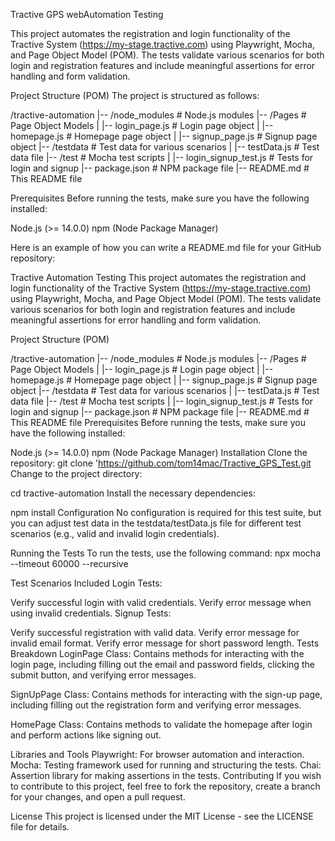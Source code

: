 Tractive GPS webAutomation Testing

This project automates the registration and login functionality of the Tractive System (https://my-stage.tractive.com) using Playwright, Mocha, and Page Object Model (POM). The tests validate various scenarios for both login and registration features and include meaningful assertions for error handling and form validation.

Project Structure (POM)
The project is structured as follows:

/tractive-automation
|-- /node_modules          # Node.js modules
|-- /Pages                 # Page Object Models
|   |-- login_page.js      # Login page object
|   |-- homepage.js        # Homepage page object
|   |-- signup_page.js     # Signup page object
|-- /testdata              # Test data for various scenarios
|   |-- testData.js        # Test data file
|-- /test                  # Mocha test scripts
|   |-- login_signup_test.js # Tests for login and signup
|-- package.json           # NPM package file
|-- README.md              # This README file


Prerequisites
Before running the tests, make sure you have the following installed:

Node.js (>= 14.0.0)
npm (Node Package Manager)


Here is an example of how you can write a README.md file for your GitHub repository:

Tractive Automation Testing
This project automates the registration and login functionality of the Tractive System (https://my-stage.tractive.com) using Playwright, Mocha, and Page Object Model (POM). The tests validate various scenarios for both login and registration features and include meaningful assertions for error handling and form validation.

Project Structure (POM)

/tractive-automation
|-- /node_modules          # Node.js modules
|-- /Pages                 # Page Object Models
|   |-- login_page.js      # Login page object
|   |-- homepage.js        # Homepage page object
|   |-- signup_page.js     # Signup page object
|-- /testdata              # Test data for various scenarios
|   |-- testData.js        # Test data file
|-- /test                  # Mocha test scripts
|   |-- login_signup_test.js # Tests for login and signup
|-- package.json           # NPM package file
|-- README.md              # This README file
Prerequisites
Before running the tests, make sure you have the following installed:

Node.js (>= 14.0.0)
npm (Node Package Manager)
Installation
Clone the repository:
git clone  'https://github.com/tom14mac/Tractive_GPS_Test.git
Change to the project directory:

cd tractive-automation
Install the necessary dependencies:

npm install
Configuration
No configuration is required for this test suite, but you can adjust test data in the testdata/testData.js file for different test scenarios (e.g., valid and invalid login credentials).

Running the Tests
To run the tests, use the following command:
npx mocha --timeout 60000 --recursive

Test Scenarios Included
Login Tests:

Verify successful login with valid credentials.
Verify error message when using invalid credentials.
Signup Tests:

Verify successful registration with valid data.
Verify error message for invalid email format.
Verify error message for short password length.
Tests Breakdown
LoginPage Class: Contains methods for interacting with the login page, including filling out the email and password fields, clicking the submit button, and verifying error messages.

SignUpPage Class: Contains methods for interacting with the sign-up page, including filling out the registration form and verifying error messages.

HomePage Class: Contains methods to validate the homepage after login and perform actions like signing out.


Libraries and Tools
Playwright: For browser automation and interaction.
Mocha: Testing framework used for running and structuring the tests.
Chai: Assertion library for making assertions in the tests.
Contributing
If you wish to contribute to this project, feel free to fork the repository, create a branch for your changes, and open a pull request.

License
This project is licensed under the MIT License - see the LICENSE file for details.
